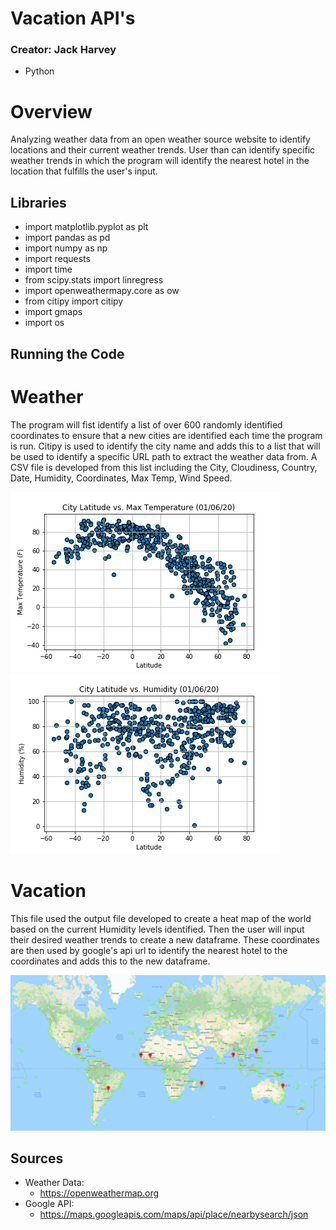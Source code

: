 # Vacation API's
### Creator: Jack Harvey 
* Python

# Overview 
Analyzing weather data from an open weather source website to identify locations and their current weather trends. User than can identify specific weather trends in which the program will identify the nearest hotel in the location that fulfills the user's input. 

## Libraries 
 * import matplotlib.pyplot as plt
 * import pandas as pd
 * import numpy as np
 * import requests
 * import time
 * from scipy.stats import linregress
 * import openweathermapy.core as ow
 * from citipy import citipy
 * import gmaps
 * import os


## Running the Code
# Weather
The program will fist identify a list of over 600 randomly identified coordinates to ensure that a new cities are identified each time the program is run. Citipy is used to identify the city name and adds this to a list that will be used to identify a specific URL path to extract the weather data from. A CSV file is developed from this list including the City, Cloudiness, Country, Date, Humidity, Coordinates, Max Temp, Wind Speed.

![](Output/Fig1.png) 
![](Output/Fig2.png)

# Vacation
This file used the output file developed to create a heat map of the world based on the current Humidity levels identified. Then the user will input their desired weather trends to create a new dataframe. These coordinates are then used by google's api url to identify the nearest hotel to the coordinates and adds this to the new dataframe.

![](Output/Geo-Map.png)

## Sources
* Weather Data: 
  * https://openweathermap.org
* Google API:
  * https://maps.googleapis.com/maps/api/place/nearbysearch/json
